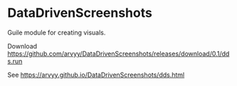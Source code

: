 # DataDrivenScreenshots
Guile module for creating visuals.

Download https://github.com/arvyy/DataDrivenScreenshots/releases/download/0.1/dds.run

See https://arvyy.github.io/DataDrivenScreenshots/dds.html
